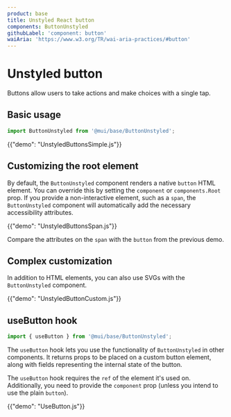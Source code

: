 ```yaml
---
product: base
title: Unstyled React button
components: ButtonUnstyled
githubLabel: 'component: button'
waiAria: 'https://www.w3.org/TR/wai-aria-practices/#button'
---
```


# Unstyled button

<p class="description">Buttons allow users to take actions and make choices with a single tap.</p>

## Basic usage

```js
import ButtonUnstyled from '@mui/base/ButtonUnstyled';
```

{{"demo": "UnstyledButtonsSimple.js"}}

## Customizing the root element

By default, the `ButtonUnstyled` component renders a native `button` HTML element. You can override this by setting the `component` or `components.Root` prop. If you provide a non-interactive element, such as a `span`, the `ButtonUnstyled` component will automatically add the necessary accessibility attributes.

{{"demo": "UnstyledButtonsSpan.js"}}

Compare the attributes on the `span` with the `button` from the previous demo.

## Complex customization

In addition to HTML elements, you can also use SVGs with the `ButtonUnstyled` component.

{{"demo": "UnstyledButtonCustom.js"}}

## useButton hook

```js
import { useButton } from '@mui/base/ButtonUnstyled';
```

The `useButton` hook lets you use the functionality of `ButtonUnstyled` in other components. It returns props to be placed on a custom button element, along with fields representing the internal state of the button.

The `useButton` hook requires the `ref` of the element it's used on. Additionally, you need to provide the `component` prop (unless you intend to use the plain `button`).

{{"demo": "UseButton.js"}}
